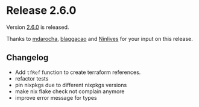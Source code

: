 # Release 2.6.0

Version [2.6.0](https://github.com/terranix/terranix/releases/tag/2.6.0)
is released.

Thanks to
[mdarocha](https://github.com/mdarocha),
[blaggacao](https://github.com/blaggacao) and
[Ninlives](https://github.com/Ninlives)
for your input on this release.

## Changelog

- Add `tfRef` function to create terraform references.
- refactor tests
- pin nixpkgs due to different nixpkgs versions
- make nix flake check not complain anymore
- improve error message for types
